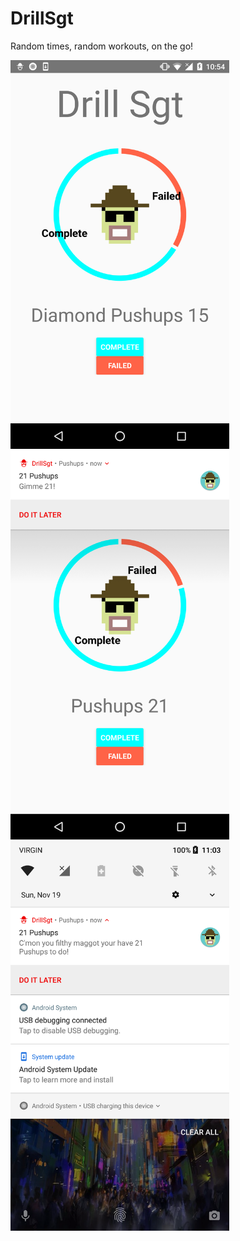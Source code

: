 # DrillSgt
Random times, random workouts, on the go!

<img src=https://github.com/nettapper/DrillSgt/blob/master/screenshots/appHome.png alt="App Home" width="350px"/>
<img src=https://github.com/nettapper/DrillSgt/blob/master/screenshots/appHomeAndNotification.png alt="App Home And Notification" width="350px"/>
<img src=https://github.com/nettapper/DrillSgt/blob/master/screenshots/lockScreenNotification.png alt="Lock Screen Notification" width="350px"/>
